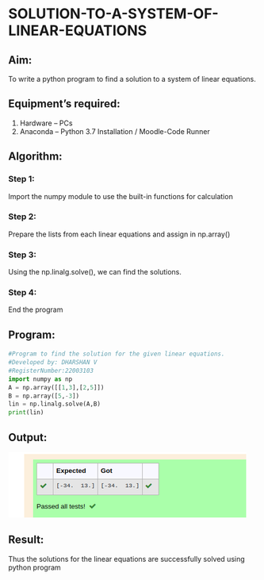 #  SOLUTION-TO-A-SYSTEM-OF-LINEAR-EQUATIONS
## Aim:
To write a python program to find a solution to a system of linear equations.
## Equipment’s required:
1. 	Hardware – PCs
2. 	Anaconda – Python 3.7 Installation / Moodle-Code Runner
## Algorithm:
### Step 1: 
Import the numpy module to use the built-in functions for calculation
### Step 2: 
Prepare the lists from each linear equations and assign in np.array()
### Step 3: 
Using the np.linalg.solve(), we can find the solutions.
### Step 4: 
End the program
## Program:
```python
#Program to find the solution for the given linear equations.
#Developed by: DHARSHAN V
#RegisterNumber:22003103
import numpy as np
A = np.array([[1,3],[2,5]])
B = np.array([5,-3])
lin = np.linalg.solve(A,B)
print(lin)
```
## Output:
![output](/Ex1CR.png)
## Result: 
Thus the solutions for the linear equations are successfully solved using python program

